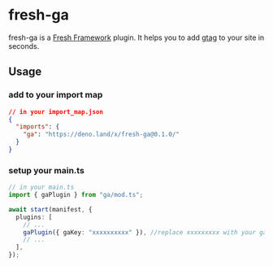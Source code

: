 # fresh-ga

fresh-ga is a [Fresh Framework](https://fresh.deno.dev/) plugin. It helps you to add [gtag](https://developers.google.com/tag-platform/gtagjs) to your site in seconds.

## Usage

### add to your import map

```json
// in your import_map.json
{
  "imports": {
    "ga": "https://deno.land/x/fresh-ga@0.1.0/"
  }
}
```

### setup your main.ts

```ts
// in your main.ts
import { gaPlugin } from "ga/mod.ts";

await start(manifest, {
  plugins: [
    // ...
    gaPlugin({ gaKey: "xxxxxxxxxx" }), //replace xxxxxxxxx with your gaKey
    // ...
  ],
});
```
